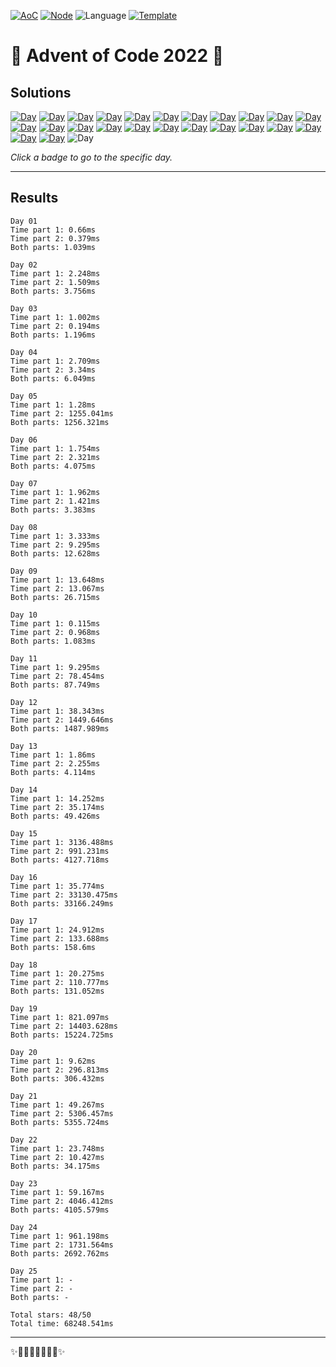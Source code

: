 <!-- Entries between SOLUTIONS and RESULTS tags are auto-generated -->

[![AoC](https://badgen.net/badge/AoC/2022/blue)](https://adventofcode.com/2022)
[![Node](https://badgen.net/badge/Node/v16.13.0+/blue)](https://nodejs.org/en/download/)
![Language](https://badgen.net/badge/Language/TypeScript/blue)
[![Template](https://badgen.net/badge/Template/aocrunner/blue)](https://github.com/caderek/aocrunner)

# 🎄 Advent of Code 2022 🎄

## Solutions

<!--SOLUTIONS-->

[![Day](https://badgen.net/badge/01/%E2%98%85%E2%98%85/green)](src/day01)
[![Day](https://badgen.net/badge/02/%E2%98%85%E2%98%85/green)](src/day02)
[![Day](https://badgen.net/badge/03/%E2%98%85%E2%98%85/green)](src/day03)
[![Day](https://badgen.net/badge/04/%E2%98%85%E2%98%85/green)](src/day04)
[![Day](https://badgen.net/badge/05/%E2%98%85%E2%98%85/green)](src/day05)
[![Day](https://badgen.net/badge/06/%E2%98%85%E2%98%85/green)](src/day06)
[![Day](https://badgen.net/badge/07/%E2%98%85%E2%98%85/green)](src/day07)
[![Day](https://badgen.net/badge/08/%E2%98%85%E2%98%85/green)](src/day08)
[![Day](https://badgen.net/badge/09/%E2%98%85%E2%98%85/green)](src/day09)
[![Day](https://badgen.net/badge/10/%E2%98%85%E2%98%85/green)](src/day10)
[![Day](https://badgen.net/badge/11/%E2%98%85%E2%98%85/green)](src/day11)
[![Day](https://badgen.net/badge/12/%E2%98%85%E2%98%85/green)](src/day12)
[![Day](https://badgen.net/badge/13/%E2%98%85%E2%98%85/green)](src/day13)
[![Day](https://badgen.net/badge/14/%E2%98%85%E2%98%85/green)](src/day14)
[![Day](https://badgen.net/badge/15/%E2%98%85%E2%98%85/green)](src/day15)
[![Day](https://badgen.net/badge/16/%E2%98%85%E2%98%85/green)](src/day16)
[![Day](https://badgen.net/badge/17/%E2%98%85%E2%98%85/green)](src/day17)
[![Day](https://badgen.net/badge/18/%E2%98%85%E2%98%85/green)](src/day18)
[![Day](https://badgen.net/badge/19/%E2%98%85%E2%98%85/green)](src/day19)
[![Day](https://badgen.net/badge/20/%E2%98%85%E2%98%85/green)](src/day20)
[![Day](https://badgen.net/badge/21/%E2%98%85%E2%98%85/green)](src/day21)
[![Day](https://badgen.net/badge/22/%E2%98%85%E2%98%85/green)](src/day22)
[![Day](https://badgen.net/badge/23/%E2%98%85%E2%98%85/green)](src/day23)
[![Day](https://badgen.net/badge/24/%E2%98%85%E2%98%85/green)](src/day24)
![Day](https://badgen.net/badge/25/%E2%98%86%E2%98%86/gray)

<!--/SOLUTIONS-->

_Click a badge to go to the specific day._

---

## Results

<!--RESULTS-->

```
Day 01
Time part 1: 0.66ms
Time part 2: 0.379ms
Both parts: 1.039ms
```

```
Day 02
Time part 1: 2.248ms
Time part 2: 1.509ms
Both parts: 3.756ms
```

```
Day 03
Time part 1: 1.002ms
Time part 2: 0.194ms
Both parts: 1.196ms
```

```
Day 04
Time part 1: 2.709ms
Time part 2: 3.34ms
Both parts: 6.049ms
```

```
Day 05
Time part 1: 1.28ms
Time part 2: 1255.041ms
Both parts: 1256.321ms
```

```
Day 06
Time part 1: 1.754ms
Time part 2: 2.321ms
Both parts: 4.075ms
```

```
Day 07
Time part 1: 1.962ms
Time part 2: 1.421ms
Both parts: 3.383ms
```

```
Day 08
Time part 1: 3.333ms
Time part 2: 9.295ms
Both parts: 12.628ms
```

```
Day 09
Time part 1: 13.648ms
Time part 2: 13.067ms
Both parts: 26.715ms
```

```
Day 10
Time part 1: 0.115ms
Time part 2: 0.968ms
Both parts: 1.083ms
```

```
Day 11
Time part 1: 9.295ms
Time part 2: 78.454ms
Both parts: 87.749ms
```

```
Day 12
Time part 1: 38.343ms
Time part 2: 1449.646ms
Both parts: 1487.989ms
```

```
Day 13
Time part 1: 1.86ms
Time part 2: 2.255ms
Both parts: 4.114ms
```

```
Day 14
Time part 1: 14.252ms
Time part 2: 35.174ms
Both parts: 49.426ms
```

```
Day 15
Time part 1: 3136.488ms
Time part 2: 991.231ms
Both parts: 4127.718ms
```

```
Day 16
Time part 1: 35.774ms
Time part 2: 33130.475ms
Both parts: 33166.249ms
```

```
Day 17
Time part 1: 24.912ms
Time part 2: 133.688ms
Both parts: 158.6ms
```

```
Day 18
Time part 1: 20.275ms
Time part 2: 110.777ms
Both parts: 131.052ms
```

```
Day 19
Time part 1: 821.097ms
Time part 2: 14403.628ms
Both parts: 15224.725ms
```

```
Day 20
Time part 1: 9.62ms
Time part 2: 296.813ms
Both parts: 306.432ms
```

```
Day 21
Time part 1: 49.267ms
Time part 2: 5306.457ms
Both parts: 5355.724ms
```

```
Day 22
Time part 1: 23.748ms
Time part 2: 10.427ms
Both parts: 34.175ms
```

```
Day 23
Time part 1: 59.167ms
Time part 2: 4046.412ms
Both parts: 4105.579ms
```

```
Day 24
Time part 1: 961.198ms
Time part 2: 1731.564ms
Both parts: 2692.762ms
```

```
Day 25
Time part 1: -
Time part 2: -
Both parts: -
```

```
Total stars: 48/50
Total time: 68248.541ms
```

<!--/RESULTS-->

---

✨🎄🎁🎄🎅🎄🎁🎄✨
